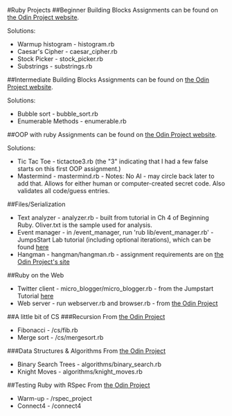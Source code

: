 #Ruby Projects
##Beginner Building Blocks
Assignments can be found on [the Odin Project website](http://www.theodinproject.com/ruby-programming/building-blocks?ref=lc-pb).

Solutions:
* Warmup histogram - histogram.rb
* Caesar's Cipher - caesar_cipher.rb
* Stock Picker - stock_picker.rb
* Substrings - substrings.rb

##Intermediate Building Blocks
Assignments can be found on [the Odin Project website](http://www.theodinproject.com/ruby-programming/advanced-building-blocks?ref=lc-pb).

Solutions:
* Bubble sort - bubble_sort.rb
* Enumerable Methods - enumerable.rb

##OOP with ruby
Assignments can be found on [the Odin Project website](http://www.theodinproject.com/ruby-programming/oop).

Solutions:
* Tic Tac Toe - tictactoe3.rb (the "3" indicating that I had a few false starts on this first OOP assignment.)
* Mastermind - mastermind.rb  - Notes: No AI - may circle back later to add that. Allows for either human or computer-created secret code. Also validates all code/guess entries.

##Files/Serialization
* Text analyzer - analyzer.rb - built from tutorial in Ch 4 of Beginning Ruby. Oliver.txt is the sample used for analysis.
* Event manager - in /event_manager, run 'rub lib/event_manager.rb' - JumpsStart Lab tutorial (including optional iterations), which can be found [here](http://tutorials.jumpstartlab.com/projects/eventmanager.html#iteration:-time-targeting)
* Hangman - hangman/hangman.rb - assignment requirements are on [the Odin Project's site](http://www.theodinproject.com/ruby-programming/oop?ref=lc-pb)

##Ruby on the Web
* Twitter client - micro_blogger/micro_blogger.rb - from the Jumpstart Tutorial [here](http://tutorials.jumpstartlab.com/projects/microblogger.html#iteration-4:-last-tweet-from-all-friends)
* Web server - run webserver.rb and browser.rb - from [the Odin Project](http://www.theodinproject.com/ruby-programming/ruby-on-the-web)

##A little bit of CS
###Recursion
From [the Odin Project](http://www.theodinproject.com/ruby-programming/recursion)
* Fibonacci - /cs/fib.rb
* Merge sort - /cs/mergesort.rb

###Data Structures & Algorithms
From [the Odin Project](http://www.theodinproject.com/ruby-programming/data-structures-and-algorithms)
- Binary Search Trees - algorithms/binary_search.rb
- Knight Moves - algorithms/knight_moves.rb

##Testing Ruby with RSpec
From [the Odin Project](http://www.theodinproject.com/ruby-programming/testing-ruby)
- Warm-up - /rspec_project
- Connect4 - /connect4
